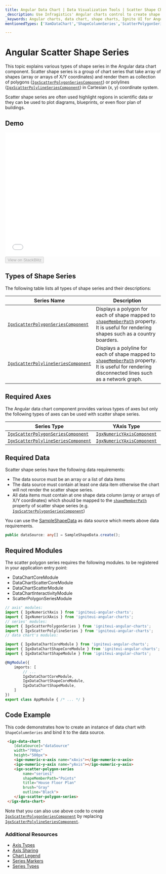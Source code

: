 ```yaml
---
title: Angular Data Chart | Data Visualization Tools | Scatter Shape Chart | Data Binding | Infragistics
_description: Use Infragistics' Angular charts control to create shape charts such as ScatterPolygonSeries and ScatterPolylineSeries. View the demo for more information!
_keywords: Angular charts, data chart, shape charts, Ignite UI for Angular, Infragistics
mentionedTypes: ['XamDataChart','ShapeColumnSeries','ScatterPolygonSeries','ScatterPolylineSeries']

---
```


# Angular Scatter Shape Series

This topic explains various types of shape series in the Angular data chart component. Scatter shape series is a group of chart series that take array of shapes (array or arrays of X/Y coordinates) and render them as collection of polygons ([`IgxScatterPolygonSeriesComponent`]({environment:dvApiBaseUrl}/products/ignite-ui-angular/api/docs/typescript/latest/classes/igxscatterpolygonseriescomponent.html))  or polylines ([`IgxScatterPolylineSeriesComponent`]({environment:dvApiBaseUrl}/products/ignite-ui-angular/api/docs/typescript/latest/classes/igxscatterpolylineseriescomponent.html)) in Cartesian (x, y) coordinate system.

Scatter shape series are often used highlight regions in scientific data or they can be used to plot diagrams, blueprints, or even floor plan of buildings.

## Demo

<div class="sample-container loading" style="height: 400px">
    <iframe id="data-chart-type-shape-series-iframe" src='{environment:dvDemosBaseUrl}/charts/data-chart-type-shape-series' width="100%" height="100%" seamless frameBorder="0" onload="onXPlatSampleIframeContentLoaded(this);"></iframe>
</div>
<div>
    <button data-localize="stackblitz" disabled class="stackblitz-btn" data-iframe-id="data-chart-type-shape-series-iframe" data-demos-base-url="{environment:dvDemosBaseUrl}">View on StackBlitz
    </button>


</div>

<div class="divider--half"></div>

## Types of Shape Series

The following table lists all types of shape series and their descriptions:

| Series Name                                                                                                                                                            | Description                                                                                                                                                                                                                                                                                     |
| ---------------------------------------------------------------------------------------------------------------------------------------------------------------------- | ----------------------------------------------------------------------------------------------------------------------------------------------------------------------------------------------------------------------------------------------------------------------------------------------- |
| [`IgxScatterPolygonSeriesComponent`]({environment:dvApiBaseUrl}/products/ignite-ui-angular/api/docs/typescript/latest/classes/igxscatterpolygonseriescomponent.html)   | Displays a polygon for each of shape mapped to [`shapeMemberPath`]({environment:dvApiBaseUrl}/products/ignite-ui-angular/api/docs/typescript/latest/classes/igxshapeseriesbasecomponent.html#shapememberpath) property. It is useful for rendering shapes such as a country boarders.           |
| [`IgxScatterPolylineSeriesComponent`]({environment:dvApiBaseUrl}/products/ignite-ui-angular/api/docs/typescript/latest/classes/igxscatterpolylineseriescomponent.html) | Displays a polyline for each of shape mapped to [`shapeMemberPath`]({environment:dvApiBaseUrl}/products/ignite-ui-angular/api/docs/typescript/latest/classes/igxshapeseriesbasecomponent.html#shapememberpath) property. It is useful for rendering disconnected lines such as a network graph. |

## Required Axes

The Angular data chart component provides various types of axes but only the following types of axes can be used with scatter shape series.

| Series Type                                                                                                                                                            | YAxis Type                                                                                                                                           | XAxis Type                                                                                                                                           |
| ---------------------------------------------------------------------------------------------------------------------------------------------------------------------- | ---------------------------------------------------------------------------------------------------------------------------------------------------- | ---------------------------------------------------------------------------------------------------------------------------------------------------- |
| [`IgxScatterPolygonSeriesComponent`]({environment:dvApiBaseUrl}/products/ignite-ui-angular/api/docs/typescript/latest/classes/igxscatterpolygonseriescomponent.html)   | [`IgxNumericYAxisComponent`]({environment:dvApiBaseUrl}/products/ignite-ui-angular/api/docs/typescript/latest/classes/igxnumericyaxiscomponent.html) | [`IgxNumericXAxisComponent`]({environment:dvApiBaseUrl}/products/ignite-ui-angular/api/docs/typescript/latest/classes/igxnumericxaxiscomponent.html) |
| [`IgxScatterPolylineSeriesComponent`]({environment:dvApiBaseUrl}/products/ignite-ui-angular/api/docs/typescript/latest/classes/igxscatterpolylineseriescomponent.html) | [`IgxNumericYAxisComponent`]({environment:dvApiBaseUrl}/products/ignite-ui-angular/api/docs/typescript/latest/classes/igxnumericyaxiscomponent.html) | [`IgxNumericXAxisComponent`]({environment:dvApiBaseUrl}/products/ignite-ui-angular/api/docs/typescript/latest/classes/igxnumericxaxiscomponent.html) |

## Required Data

Scatter shape series have the following data requirements:

-   The data source must be an array or a list of data items
-   The data source must contain at least one data item otherwise the chart will not render the scatter shape series.
-   All data items must contain at one shape data column (array or arrays of X/Y coordinates) which should be mapped to the [`shapeMemberPath`]({environment:dvApiBaseUrl}/products/ignite-ui-angular/api/docs/typescript/latest/classes/igxshapeseriesbasecomponent.html#shapememberpath) property of scatter shape series (e.g. [`IgxScatterPolygonSeriesComponent`]({environment:dvApiBaseUrl}/products/ignite-ui-angular/api/docs/typescript/latest/classes/igxscatterpolygonseriescomponent.html))

You can use the [SampleShapeData](data-chart-data-sources-shape.md) as data source which meets above data requirements.

```ts
public dataSource: any[] = SampleShapeData.create();
```

## Required Modules

The scatter polygon series requires the following modules<!-- Angular, React, WebComponents -->.<!-- end: Angular, React, WebComponents --><!-- Blazor --> to be registered in your application entry point:

-   DataChartCoreModule        
-   DataChartScatterCoreModule
-   DataChartScatterModule   
-   DataChartInteractivityModule
-   ScatterPolygonSeriesModule
    <!-- end: Blazor -->

```ts
// axis' modules:
import { IgxNumericYAxis } from 'igniteui-angular-charts';
import { IgxNumericXAxis } from 'igniteui-angular-charts';
// series' modules:
import { IgxScatterPolygonSeries } from 'igniteui-angular-charts';
import { IgxScatterPolylineSeries } from 'igniteui-angular-charts';
// data chart's modules:

import { IgxDataChartCoreModule } from 'igniteui-angular-charts';
import { IgxDataChartShapeCoreModule } from 'igniteui-angular-charts';
import { IgxDataChartShapeModule } from 'igniteui-angular-charts';

@NgModule({
    imports: [
        // ...
        IgxDataChartCoreModule,
        IgxDataChartShapeCoreModule,
        IgxDataChartShapeModule,
    ]
})
export class AppModule { /* ... */ }
```

## Code Example

This code demonstrates how to create an instance of data chart with `ShapeColumnSeries` and bind it to the data source.

```html
 <igx-data-chart
    [dataSource]="dataSource"
    width="700px"
    height="500px">
    <igx-numeric-x-axis name="xAxis"></igx-numeric-x-axis>
    <igx-numeric-y-axis name="yAxis"></igx-numeric-y-axis>
    <igx-scatter-polygon-series
        name="series1"
        shapeMemberPath="Points"
        title="House Floor Plan"
        brush="Gray"
        outline="Black">
    </igx-scatter-polygon-series>
 </igx-data-chart>
```

Note that you can also use above code to create [`IgxScatterPolygonSeriesComponent`]({environment:dvApiBaseUrl}/products/ignite-ui-angular/api/docs/typescript/latest/classes/igxscatterpolygonseriescomponent.html) by replacing [`IgxScatterPolylineSeriesComponent`]({environment:dvApiBaseUrl}/products/ignite-ui-angular/api/docs/typescript/latest/classes/igxscatterpolylineseriescomponent.html).

### Additional Resources

-   [Axis Types](data-chart-axis-types.md)
-   [Axis Sharing](data-chart-axis-sharing.md)
-   [Chart Legend](data-chart-legends.md)
-   [Series Markers](data-chart-series-markers.md)
-   [Series Types](data-chart-series-types.md)
